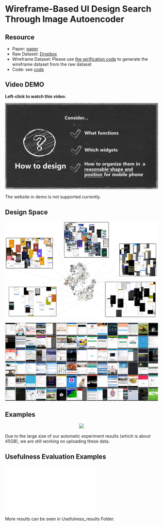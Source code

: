 Wireframe-Based UI Design Search Through Image Autoencoder
============================================================

## Resource

- Paper: [paper](./tosem2020-uisearch-jieshan.pdf)
- Raw Dataset: [Dropbox](https://www.dropbox.com/sh/kfkhevxykzwputb/AAAhL6ipmOg4zZn4jUL_myF0a?dl=0)
- Wireframe Dataset: Please use [the wirification code](./wirification_code/wirification.py) to generate the wireframe dataset from the raw dataset
- Code: see [code](./code)


## Video DEMO
<p><b>Left-click to watch this video.</b></p>

[![](./assets/how.PNG)](https://youtu.be/S9tQZWY1UrY "UI Design Search Demo")

The website in demo is not supported currently.

## Design Space
<p align="center"><img src="./assets/DesignSpace.png"></p>

<p align="center"><img src="./assets/database.png"></p>



## Examples
<p align="center"><img src="./assets/approach_example.png"></p>

Due to the large size of our automatic experiment results (which is about 45GB), we are still working on uploading these data.

## Usefulness Evaluation Examples
![Usefulness Examples](./assets/Usefulness_example.pdf)

<p>More results can be seen in Usefulness_results Folder.<p>
